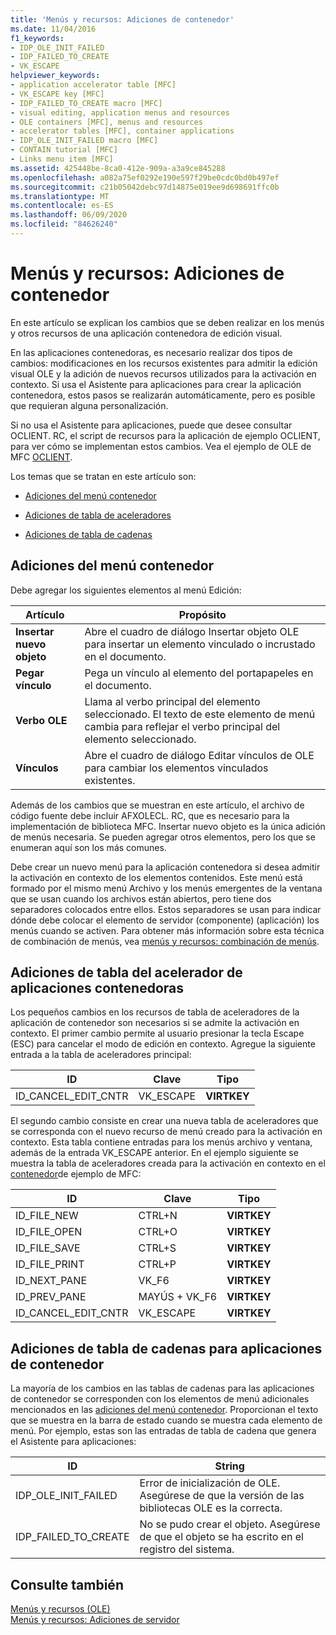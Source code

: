 ```yaml
---
title: 'Menús y recursos: Adiciones de contenedor'
ms.date: 11/04/2016
f1_keywords:
- IDP_OLE_INIT_FAILED
- IDP_FAILED_TO_CREATE
- VK_ESCAPE
helpviewer_keywords:
- application accelerator table [MFC]
- VK_ESCAPE key [MFC]
- IDP_FAILED_TO_CREATE macro [MFC]
- visual editing, application menus and resources
- OLE containers [MFC], menus and resources
- accelerator tables [MFC], container applications
- IDP_OLE_INIT_FAILED macro [MFC]
- CONTAIN tutorial [MFC]
- Links menu item [MFC]
ms.assetid: 425448be-8ca0-412e-909a-a3a9ce845288
ms.openlocfilehash: a082a75ef0292e190e597f29be0cdc0bd0b497ef
ms.sourcegitcommit: c21b05042debc97d14875e019ee9d698691ffc0b
ms.translationtype: MT
ms.contentlocale: es-ES
ms.lasthandoff: 06/09/2020
ms.locfileid: "84626240"
---
```

# <a name="menus-and-resources-container-additions"></a>Menús y recursos: Adiciones de contenedor

En este artículo se explican los cambios que se deben realizar en los menús y otros recursos de una aplicación contenedora de edición visual.

En las aplicaciones contenedoras, es necesario realizar dos tipos de cambios: modificaciones en los recursos existentes para admitir la edición visual OLE y la adición de nuevos recursos utilizados para la activación en contexto. Si usa el Asistente para aplicaciones para crear la aplicación contenedora, estos pasos se realizarán automáticamente, pero es posible que requieran alguna personalización.

Si no usa el Asistente para aplicaciones, puede que desee consultar OCLIENT. RC, el script de recursos para la aplicación de ejemplo OCLIENT, para ver cómo se implementan estos cambios. Vea el ejemplo de OLE de MFC [OCLIENT](../overview/visual-cpp-samples.md).

Los temas que se tratan en este artículo son:

- [Adiciones del menú contenedor](#_core_container_menu_additions)

- [Adiciones de tabla de aceleradores](#_core_container_application_accelerator_table_additions)

- [Adiciones de tabla de cadenas](#_core_string_table_additions_for_container_applications)

## <a name="container-menu-additions"></a><a name="_core_container_menu_additions"></a>Adiciones del menú contenedor

Debe agregar los siguientes elementos al menú Edición:

|Artículo|Propósito|
|----------|-------------|
|**Insertar nuevo objeto**|Abre el cuadro de diálogo Insertar objeto OLE para insertar un elemento vinculado o incrustado en el documento.|
|**Pegar vínculo**|Pega un vínculo al elemento del portapapeles en el documento.|
|**Verbo OLE**|Llama al verbo principal del elemento seleccionado. El texto de este elemento de menú cambia para reflejar el verbo principal del elemento seleccionado.|
|**Vínculos**|Abre el cuadro de diálogo Editar vínculos de OLE para cambiar los elementos vinculados existentes.|

Además de los cambios que se muestran en este artículo, el archivo de código fuente debe incluir AFXOLECL. RC, que es necesario para la implementación de biblioteca MFC. Insertar nuevo objeto es la única adición de menús necesaria. Se pueden agregar otros elementos, pero los que se enumeran aquí son los más comunes.

Debe crear un nuevo menú para la aplicación contenedora si desea admitir la activación en contexto de los elementos contenidos. Este menú está formado por el mismo menú Archivo y los menús emergentes de la ventana que se usan cuando los archivos están abiertos, pero tiene dos separadores colocados entre ellos. Estos separadores se usan para indicar dónde debe colocar el elemento de servidor (componente) (aplicación) los menús cuando se activen. Para obtener más información sobre esta técnica de combinación de menús, vea [menús y recursos: combinación de menús](menus-and-resources-menu-merging.md).

## <a name="container-application-accelerator-table-additions"></a><a name="_core_container_application_accelerator_table_additions"></a>Adiciones de tabla del acelerador de aplicaciones contenedoras

Los pequeños cambios en los recursos de tabla de aceleradores de la aplicación de contenedor son necesarios si se admite la activación en contexto. El primer cambio permite al usuario presionar la tecla Escape (ESC) para cancelar el modo de edición en contexto. Agregue la siguiente entrada a la tabla de aceleradores principal:

|ID|Clave|Tipo|
|--------|---------|----------|
|ID_CANCEL_EDIT_CNTR|VK_ESCAPE|**VIRTKEY**|

El segundo cambio consiste en crear una nueva tabla de aceleradores que se corresponda con el nuevo recurso de menú creado para la activación en contexto. Esta tabla contiene entradas para los menús archivo y ventana, además de la entrada VK_ESCAPE anterior. En el ejemplo siguiente se muestra la tabla de aceleradores creada para la activación en contexto en el [contenedor](../overview/visual-cpp-samples.md)de ejemplo de MFC:

|ID|Clave|Tipo|
|--------|---------|----------|
|ID_FILE_NEW|CTRL+N|**VIRTKEY**|
|ID_FILE_OPEN|CTRL+O|**VIRTKEY**|
|ID_FILE_SAVE|CTRL+S|**VIRTKEY**|
|ID_FILE_PRINT|CTRL+P|**VIRTKEY**|
|ID_NEXT_PANE|VK_F6|**VIRTKEY**|
|ID_PREV_PANE|MAYÚS + VK_F6|**VIRTKEY**|
|ID_CANCEL_EDIT_CNTR|VK_ESCAPE|**VIRTKEY**|

## <a name="string-table-additions-for-container-applications"></a><a name="_core_string_table_additions_for_container_applications"></a>Adiciones de tabla de cadenas para aplicaciones de contenedor

La mayoría de los cambios en las tablas de cadenas para las aplicaciones de contenedor se corresponden con los elementos de menú adicionales mencionados en las [adiciones del menú contenedor](#_core_container_menu_additions). Proporcionan el texto que se muestra en la barra de estado cuando se muestra cada elemento de menú. Por ejemplo, estas son las entradas de tabla de cadena que genera el Asistente para aplicaciones:

|ID|String|
|--------|------------|
|IDP_OLE_INIT_FAILED|Error de inicialización de OLE. Asegúrese de que la versión de las bibliotecas OLE es la correcta.|
|IDP_FAILED_TO_CREATE|No se pudo crear el objeto. Asegúrese de que el objeto se ha escrito en el registro del sistema.|

## <a name="see-also"></a>Consulte también

[Menús y recursos (OLE)](menus-and-resources-ole.md)<br/>
[Menús y recursos: Adiciones de servidor](menus-and-resources-server-additions.md)
